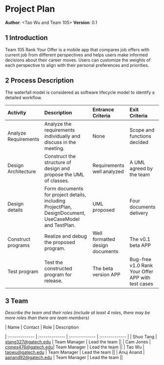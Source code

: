 # Project Plan

**Author**: \<Tao Wu and Team 105\>
**Version**: 0.1

## 1 Introduction

Team 105 Rank Your Offer is a mobile app that compares job offers with current job from different perspectives and helps users make informed decisions about their career moves. Users can customize the weights of each perspective to align with their personal preferences and priorities.

## 2 Process Description
The waterfall model is considered as software lifecycle model to identify a detailed workflow.

| Activity | Description | Entrance Criteria | Exit Criteria
| :------------- | :------------- | :------------- | :------------- | 
|Analyze Requirements|Analyze the requirements individually and discuss in the meeting.|None |Scope and functions decided||
|Design Architecture|Construct the structure of design and propose the UML of classes.|Requirements well analyzed |A UML agreed by the team||
|Design details|Form documents for project details, including ProjectPlan, DesignDocument, UseCaseModel and TestPlan.|UML proposed|Four documents delivery||
|Construct programs|Realize and debug the proposed program.|Well formatted design documents |The v0.1 beta APP||
|Test program|Test the constructed program for release.|The beta version APP |Bug-free v1.0 Rank Your Offer APP with test cases||


## 3 Team

*Describe the team and their roles (include at least 4 roles, there may be more roles than there are team members)*

| Name | Contact | Role | Description

| :------------- | :------------- | :------------- | :------------- | 
|  Shuo Tang  | stang327@gatech.edu | Team Manager      | Lead the team    ||
|  Cam Jones  | cjones476@gatech.edu| Team Manager      | Lead the team    ||
|  Tao Wu     | taowu@gatech.edu    | Team Manager      | Lead the team    ||
|  Anuj Anand | aanand92@gatech.edu | Team Manager      | Lead the team    ||

